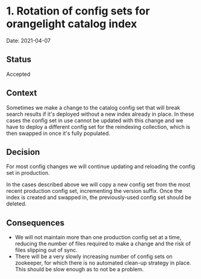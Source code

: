 # 1. Rotation of config sets for orangelight catalog index

Date: 2021-04-07

## Status

Accepted

## Context

Sometimes we make a change to the catalog config set that will break search results if it's deployed without a new index already in place. In these cases the config set in use cannot be updated with this change and we have to deploy a different config set for the reindexing collection, which is then swapped in once it's fully populated.

## Decision

For most config changes we will continue updating and reloading the config set in production.

In the cases described above we will copy a new config set from the most recent production config set, incrementing the version suffix. Once the index is created and swapped in, the previously-used config set should be deleted.

## Consequences

* We will not maintain more than one production config set at a time, reducing the number of files required to make a change and the risk of files slipping out of sync.
* There will be a very slowly increasing number of config sets on zookeeper, for which there is no automated clean-up strategy in place. This should be slow enough as to not be a problem.
